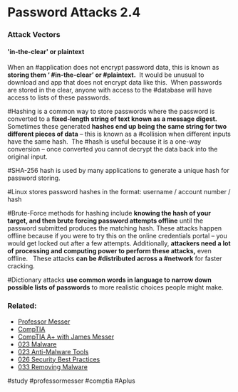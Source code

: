 # Password Attacks 2.4

### Attack Vectors

#### 'in-the-clear' or plaintext

When an #application does not encrypt password data, this is known as **storing them ‘ #in-the-clear’ or #plaintext.**  It would be unusual to download and app that does not encrypt data like this.  When passwords are stored in the clear, anyone with access to the #database will have access to lists of these passwords.

#Hashing is a common way to store passwords where the password is converted to a **fixed-length string of text known as a message digest.** Sometimes these generated **hashes end up being the same string for two different pieces of data** – this is known as a #collision when different inputs have the same hash.  The #hash is useful because it is a one-way conversion – once converted you cannot decrypt the data back into the original input.

#SHA-256 hash is used by many applications to generate a unique hash for password storing.

#Linux stores password hashes in the format: username / account number / hash

#Brute-Force methods for hashing include **knowing the hash of your target, and then brute forcing password attempts offline** until the password submitted produces the matching hash. These attacks happen offline because if you were to try this on the online credentials portal – you would get locked out after a few attempts. Additionally, **attackers need a lot of processing and computing power to perform these attacks,** even offline.   These attacks **can be #distributed across a #network** for faster cracking. 

#Dictionary attacks **use common words in language to narrow down possible lists of passwords** to more realistic choices people might make.

### Related:
- [Professor Messer](https://www.professormesser.com/free-a-plus-training/220-1102/220-1102-video/password-attacks-220-1102/ "Professor Messer A+ Guide")
- [CompTIA](https://www.comptia.org/ "CompTIA Homepage")
- [CompTIA A+ with James Messer](CompTIA%20A+%20with%20James%20Messer.md)
- [023 Malware](023%20Malware.md)
- [023 Anti-Malware Tools](023%20Anti-Malware%20Tools.md)
- [026 Security Best Practices](026%20Security%20Best%20Practices.md)
- [033 Removing Malware](033%20Removing%20Malware.md)

#study #professormesser #comptia #Aplus 